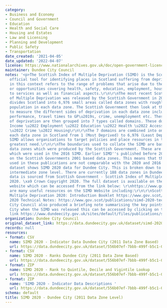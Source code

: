 ```yaml
---
category:
- Business and Economy
- Council and Government
- Education
- Health and Social Care
- Housing and Estates
- Law and Licensing
- Planning and Development
- Public Safety
- Transportation
date_created: '2021-04-05'
date_updated: '2022-04-07'
license: https://www.nationalarchives.gov.uk/doc/open-government-licence/version/3/
maintainer: Dundee City Council
notes: '<p>The Scottish Index of Multiple Deprivation (SIMD) is the Scottish Government\u2019s
  official tool for identifying places in Scotland suffering from deprivation. Deprivation
  in this context refers to the range of problems that arise due to the lack of resources
  or opportunities covering health, safety, education, employment, housing and access
  to services as well as financial aspects.\r\n\r\nThe most recent Scottish Index
  of Multiple Deprivation was released by the Scottish Government in 2020. The SIMD
  divides Scotland into 6,976 small areas called data zones with roughly an equal
  population in each data zone. The Scottish Government then look at the indicators
  to measure the different sides of deprivation in each data zone including pupil
  performance, travel times to GP\u2019s, crime, unemployment etc. These 38 indicators
  of deprivation are then grouped into 7 types called domains. These domains are:\r\n\r\n\u2022
  Income \u2022 Employment \u2022 Education \u2022 Health \u2022 Access to Services
  \u2022 Crime \u2022 Housing\r\n\r\nThe 7 domains are combined into one SIMD, ranking
  each data zone in Scotland from 1 (Most Deprived) to 6,976 (Least Deprived). The
  SIMD allows organisations to target policies and place resources in the areas with
  greatest need.\r\n\r\nThe boundaries used to collate the SIMD are based on the 2011
  data zones which were produced by the Scottish Government. These are the same boundaries
  which were used in the 2016 SIMD. Earlier SIMD''s published before 2016 were based
  on the Scottish Governments 2001 based data zones. This means that the data zones
  used in these publications are not comparable with the 2020 and 2016 SIMD.\r\n\r\nThis
  dataset shows SIMD 2020 data for Dundee City. This is broken down to data zone and
  intermediate zone level. There are currently 188 data zones in Dundee City.\r\n\r\nThe
  data is sourced from Scottish Government - Scottish Index of Multiple Deprivation
  2020. \xa9 Crown Copyright 2020. The full dataset is available on the Scottish Government
  website which can be accessed from the link below: \r\nhttps://www.gov.scot/collections/scottish-index-of-multiple-deprivation-2020/\r\n\r\nThere
  are many useful resources on the SIMD Website including:\r\n\r\nScottish Index of
  Multiple Deprivation 2020: Introduction Booklet https://www.gov.scot/publications/scottish-index-multiple-deprivation-2020/\r\n\r\nSIMD
  2020 Technical Notes: https://www.gov.scot/publications/simd-2020-technical-notes/\r\n\r\nDundee
  City Council also produced a briefing note summarising the key points for Dundee
  City when the SIMD was released this can be accessed by clicking on the following
  link https://www.dundeecity.gov.uk/sites/default/files/publications/simd2020_version2_briefing.pdf\r\n</p>'
organization: Dundee City Council
original_dataset_link: https://data.dundeecity.gov.uk/dataset/simd-2020-dundee-city
records: null
resources:
- format: CSV
  name: SIMD 2020 - Indicator Data Dundee City (2011 Data Zone Based)
  url: https://data.dundeecity.gov.uk/dataset/556b07ef-7bbb-499f-b5c1-049bf76b3c3e/resource/25df5503-9179-48cd-88e9-2a33ba759e4c/download/simd2020_dundee_indicators.csv
- format: CSV
  name: SIMD 2020 - Ranks Dundee City (2011 Data Zone Based)
  url: https://data.dundeecity.gov.uk/dataset/556b07ef-7bbb-499f-b5c1-049bf76b3c3e/resource/47ea379a-5ee3-4145-a94c-c1f6deb1b4ec/download/simd2020_dundee_ranks.csv
- format: ZIP
  name: SIMD 2020 - Rank to Quintile, Decile and Vigintile Lookup
  url: https://data.dundeecity.gov.uk/dataset/556b07ef-7bbb-499f-b5c1-049bf76b3c3e/resource/77aa649c-ae71-43ed-86f7-0d38a331a6a0/download/simd_2020_ranking_spreadsheet.zip
- format: ZIP
  name: 'SIMD 2020 - Indicator Data Descriptions '
  url: https://data.dundeecity.gov.uk/dataset/556b07ef-7bbb-499f-b5c1-049bf76b3c3e/resource/7c1f0beb-ac25-4235-b670-900d27a78c37/download/simd_2020_indicator_description_spreadsheet.zip
schema: default
title: SIMD 2020 - Dundee City (2011 Data Zone Level)
---
```

